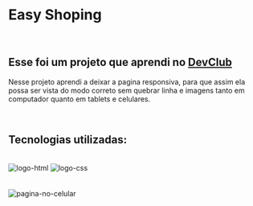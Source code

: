 <h1>Easy Shoping</h1>
<br>

<h2>Esse foi um projeto que aprendi no <a href="http;//rodolfomori.com.br/devclub">DevClub</a></h2>
<p>Nesse projeto aprendi a deixar a pagina responsiva, para que assim ela possa ser vista do modo correto sem quebrar linha e imagens tanto em computador quanto em tablets e celulares.</p>
<br>
<h2>Tecnologias utilizadas:</h2>
<br>
   <img src="https://img.shields.io/badge/HTML-239120?style=for-the-badge&logo=html5&logoColor=white" alt="logo-html">
   
   <img src="https://img.shields.io/badge/CSS-239120?&style=for-the-badge&logo=css3&logoColor=white" alt="logo-css">
<br>
<br>
<br>
<img src="https://github.com/MayDamato/Projeto-easy-shoping-Responsividade/blob/main/img/Cartaz%20retrato%20pague%20com%20pix%20ilustrado%20moderno%20azul%20e%20branco.png?raw=true" alt="pagina-no-celular">




